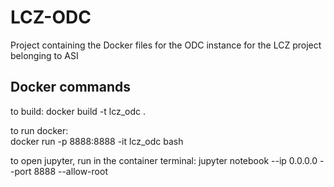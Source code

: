# LCZ-ODC
Project containing the Docker files for the ODC instance for the LCZ project belonging to ASI

## Docker commands
to build:
docker build -t lcz_odc .

to run docker: <br>
docker run -p 8888:8888 -it lcz_odc bash

to open jupyter, run in the container terminal:
jupyter notebook --ip 0.0.0.0 --port 8888 --allow-root
